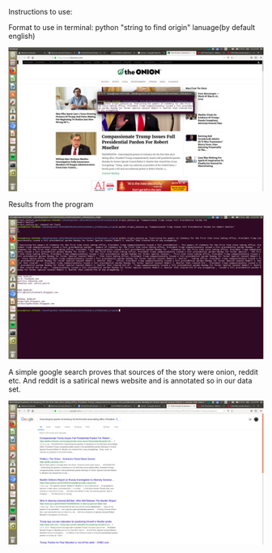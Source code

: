 Instructions to use:

Format to use in terminal: python "string to find origin" lanuage(by default english)


![alt text](https://raw.githubusercontent.com/us241098/SocialStreetSmart_Github/master/news_origin/Screenshot%20from%202019-03-26%2022-20-12.png)









Results from the program


![alt text](https://raw.githubusercontent.com/us241098/SocialStreetSmart_Github/master/news_origin/Screenshot%20from%202019-03-26%2022-20-23.png)










A simple google search proves that sources of the story were onion, reddit etc. And reddit is a satirical news website and is annotated so in our data set.


![alt text](https://raw.githubusercontent.com/us241098/SocialStreetSmart_Github/master/news_origin/Screenshot%20from%202019-03-26%2022-20-55.png)


